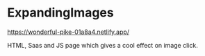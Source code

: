 # ExpandingImages
https://wonderful-pike-01a8a4.netlify.app/

HTML, Saas and JS page which gives a cool effect on image click. 

